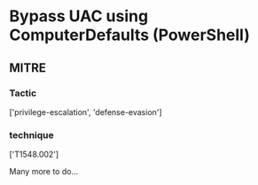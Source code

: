 # Bypass UAC using ComputerDefaults (PowerShell)

## MITRE

### Tactic
['privilege-escalation', 'defense-evasion']

### technique
['T1548.002']

Many more to do...
